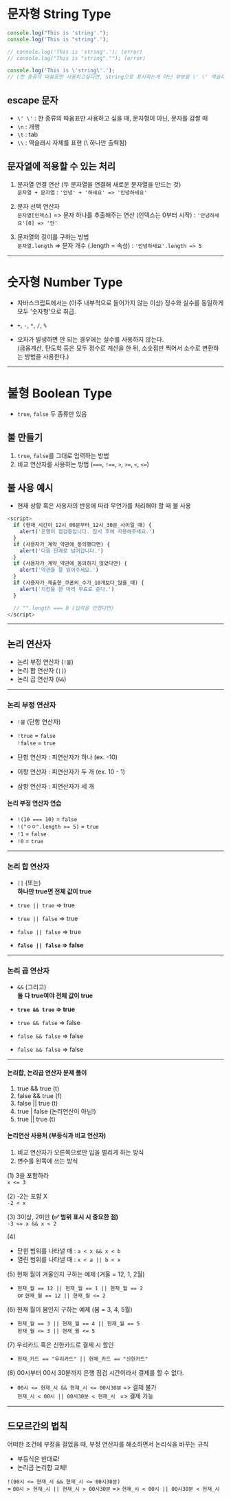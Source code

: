 # 문자형 String Type

```javaScript
console.log("This is 'string'.");
console.log('This is "string".');

// console.log('This is 'string'.'); (error)
// console.log("This is "string".""); (error)

console.log('This is \'string\'.');
// (한 종류의 따옴표만 사용하고싶다면, string으로 표시하는게 아닌 부분을 \' \' 역슬래시를 먼저 써주면 됨)
```

## escape 문자

- `\' \'` : 한 종류의 따옴표만 사용하고 싶을 때, 문자형이 아닌, 문자를 감쌀 때
- `\n` : 개행
- `\t` : tab
- `\\` : 역슬래시 자체를 표현 (\ 하나만 출력됨)

## 문자열에 적용할 수 있는 처리

1. 문자열 연결 연산 (두 문자열을 연결해 새로운 문자열을 만드는 것)  
   `문자열 + 문자열` : `'안녕' + '하세요' => '안녕하세요'`

2. 문자 선택 연산자  
   `문자열[인덱스]` => 문자 하나를 추출해주는 연산 (인덱스는 0부터 시작) : `'안녕하세요'[0] => '안'`

3. 문자열의 길이를 구하는 방법  
   `문자열.length` => 문자 개수 (.length = 속성) : `'안녕하세요'.length => 5`

---

# 숫자형 Number Type

- 자바스크립트에서는 (아주 내부적으로 들어가지 않는 이상) 정수와 실수를 동일하게 모두 '숫자형'으로 취급.
- `+`, `-`, `*`, `/`, `%`

- 오차가 발생하면 안 되는 경우에는 실수를 사용하지 않는다.  
  (금융계산, 탄도학 등은 모두 정수로 계산을 한 뒤, 소숫점만 찍어서 소수로 변환하는 방법을 사용한다.)

---

# 불형 Boolean Type

- `true`, `false` 두 종류만 있음

## 불 만들기

1. `true`, `false`를 그대로 입력하는 방법
2. 비교 연산자를 사용하는 방법 (`===`, `!==`, `>`, `>=`, `<`, `<=`)

## 불 사용 예시

- 현재 상황 혹은 사용자의 반응에 따라 무언가를 처리해야 할 때 불 사용

```javaScript
<script>
  if (현재_시간이_12시_00분부터_12시_30분_사이일_때) {
    alert('은행이 점검중입니다. 잠시 후에 사용해주세요.')
  }
  if (사용자가_계약_약관에_동의했다면) {
    alert('다음 단계로 넘어갑니다.')
  }
  if (사용자가_계약_약관에_동의하지_않았다면) {
    alert('약관을 잘 읽어주세요.')
  }
  if (사용자가_제출한_쿠폰의_수가_10개보다_많을_때) {
    alert('치킨을 한 마리 무료로 준다.')
  }

  // "".length === 0 (입력을 안했다면)
</script>
```

---

## 논리 연산자

- 논리 부정 연산자 (`!불`)
- 논리 합 연산자 (`||`)
- 논리 곱 연산자 (`&&`)

---

### 논리 부정 연산자

- `!불` (단항 연산자)
- `!true` = `false`  
  `!false` = `true`

- 단항 연산자 : 피연산자가 하나 (ex. -10)
- 이항 연산자 : 피연산자가 두 개 (ex. 10 - 1)
- 삼항 연산자 : 피연산자가 세 개

#### 논리 부정 연산자 연습

- `!(10 === 10)` = `false`
- `!("ㅇㅇ".length >= 5)` = `true`
- `!1` = `false`
- `!0` = `true`

---

### 논리 합 연산자

- `||` (또는)  
  **하나만 true면 전체 값이 true**

- `true || true` => true
- `true || false` => true
- `false || false` => true
- **`false || false` => false**

---

### 논리 곱 연산자

- `&&` (그리고)  
  **둘 다 true여야 전체 값이 true**

- **`true && true` => true**
- `true && false` => false
- `false && false` => false
- `false && false` => false

---

#### 논리합, 논리곱 연산자 문제 풀이

1. true && true (t)
2. false && true (f)
3. false || true (t)
4. true | false (논리연산이 아님!)
5. true || true (t)

#### 논리연산 사용처 (부등식과 비교 연산자)

1. 비교 연산자가 오른쪽으로만 입을 벌리게 하는 방식
2. 변수를 왼쪽에 쓰는 방식

(1) 3을 포함하라  
`x <= 3`

(2) -2는 포함 X  
`-2 < x`

(3) 3이상, 2미만 **(✅ 범위 표시 시 중요한 점)**  
`-3 <= x && x < 2`

(4)

- 닫힌 범위를 나타낼 때 : `a < x && x < b`
- 열린 범위를 나타낼 때 : `x < a || b < x`

(5) 현재 월이 겨울인지 구하는 예제 (겨울 = 12, 1, 2월)

- `현재_월 == 12 || 현재_월 == 1 || 현재_월 == 2`  
  or `현재_월 == 12 || 현재_월 <= 2`

(6) 현재 월이 봄인지 구하는 예제 (봄 = 3, 4, 5월)

- `현재_월 == 3 || 현재_월 == 4 || 현재_월 == 5`  
  `현재_월 <= 3 || 현재_월 <= 5`

(7) 우리카드 혹은 신한카드로 결제 시 할인

- `현재_카드 == "우리카드" || 현재_카드 == "신한카드" `

(8) 00시부터 00시 30분까지 은행 점검 시간이라서 결제를 할 수 없다.

- `00시 <= 현재_시 && 현재_시 <= 00시30분` => 결제 불가  
  `현재_시 < 00시 || 00시30분 < 현재_시 ` => 결제 가능

---

## 드모르간의 법칙

어떠한 조건에 부정을 걸었을 때, 부정 연산자를 해소하면서 논리식을 바꾸는 규칙

- 부등식은 반대로!
- 논리곱 논리합 교체!

`!(00시 <= 현재_시 && 현재_시 <= 00시30분)`  
= `00시 > 현재_시 || 현재_시 > 00시30분` => `현재_시 < 00시 || 00시30분 < 현재_시`
